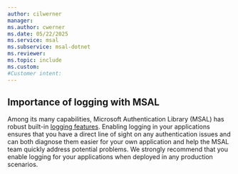 ```yaml
---
author: cilwerner
manager: 
ms.author: cwerner
ms.date: 05/22/2025
ms.service: msal
ms.subservice: msal-dotnet
ms.reviewer: 
ms.topic: include
ms.custom: 
#Customer intent:
---
```


## Importance of logging with MSAL

Among its many capabilities, Microsoft Authentication Library (MSAL) has robust built-in [logging features](../advanced/exceptions/msal-logging.md). Enabling logging in your applications ensures that you have a direct line of sight on any authentication issues and can both diagnose them easier for your own application and help the MSAL team quickly address potential problems. We strongly recommend that you enable logging for your applications when deployed in any production scenarios.

